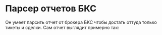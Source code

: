 # Парсер отчетов БКС

Он умеет парсить отчет от брокера БКС чтобы достать оттуда только тикеты и сделки. Сам отчет выглядит примерно так:
